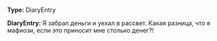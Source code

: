 **Type:** DiaryEntry

**DiaryEntry:** Я забрал деньги и уехал в рассвет. Какая разница, что я мафиози, если это приносит мне столько денег?!
